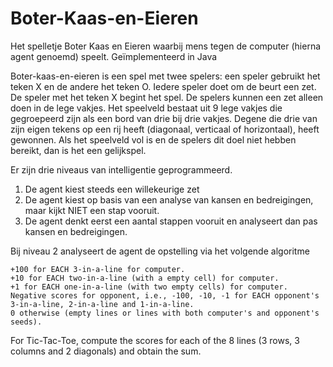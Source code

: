 # Boter-Kaas-en-Eieren
Het spelletje Boter Kaas en Eieren waarbij mens tegen de computer (hierna agent genoemd) speelt. Geïmplementeerd in Java

Boter-kaas-en-eieren is een spel met twee spelers: een speler gebruikt het teken X en de andere het teken O. Iedere speler doet om de beurt een zet. De speler met het teken X begint het spel. De spelers kunnen een zet alleen doen in de lege vakjes. Het speelveld bestaat uit 9 lege vakjes die gegroepeerd zijn als een bord van drie bij drie vakjes. Degene die drie van zijn eigen tekens op een rij heeft (diagonaal, verticaal of horizontaal), heeft gewonnen. Als het speelveld vol is en de spelers dit doel niet hebben bereikt, dan is het een gelijkspel. 

Er zijn drie niveaus van intelligentie geprogrammeerd. 
1. De agent kiest steeds een willekeurige zet
2. De agent kiest op basis van een analyse van kansen en bedreigingen, maar kijkt NIET een stap vooruit.
3. De agent denkt eerst een aantal stappen vooruit en analyseert dan pas kansen en bedreigingen.

Bij niveau 2 analyseert de agent de opstelling via het volgende algoritme

    +100 for EACH 3-in-a-line for computer.
    +10 for EACH two-in-a-line (with a empty cell) for computer.
    +1 for EACH one-in-a-line (with two empty cells) for computer.
    Negative scores for opponent, i.e., -100, -10, -1 for EACH opponent's 3-in-a-line, 2-in-a-line and 1-in-a-line.
    0 otherwise (empty lines or lines with both computer's and opponent's seeds).

For Tic-Tac-Toe, compute the scores for each of the 8 lines (3 rows, 3 columns and 2 diagonals) and obtain the sum.
